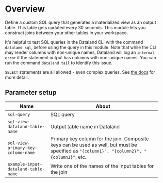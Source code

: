 # Overview

Define a custom SQL query that generates a materialized view as an output table. This table gets updated every 30 seconds. This module lets you construct joins between your other tables in your workspace.

It's helpful to test SQL queries in the Dataland CLI with the command `dataland sql`, before using the query in this module. Note that while the CLI may render columns with non-unique names, Dataland will log an `internal error` if the statement output has columns with non-unique names. You can run the command `dataland tail` to identify this issue.

`SELECT` statements are all allowed - even complex queries. See [the docs](https://docs.dataland.io/guides/querying-workspace-in-sql.html) for more detail.

## Parameter setup

| Name                                | About                                                                                                                                       |
| ----------------------------------- | ------------------------------------------------------------------------------------------------------------------------------------------- |
| `sql-query`                         | SQL query                                                                                                                                   |
| `sql-view-dataland-table-name`      | Output table name in Dataland                                                                                                               |
| `sql-view-primary-key-column-name`  | Primary key column for the join. Composite keys can be used as well, but must be specified as `"{column1}", "{column2}", "{column3}"`, etc. |
| `example-input-dataland-table-name` | Write one of the names of the input tables for the join                                                                                     |
